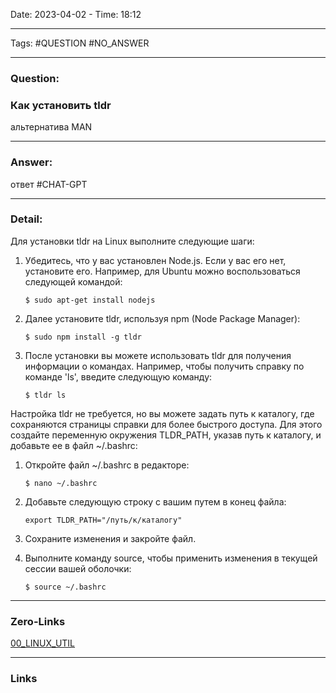 Date: 2023-04-02 - Time: 18:12
___
Tags: #QUESTION #NO_ANSWER
___
### Question:
### Как установить tldr 
альтернатива MAN
___
### Answer:
ответ #CHAT-GPT 
___
### Detail:
Для установки tldr на Linux выполните следующие шаги:

1. Убедитесь, что у вас установлен Node.js. Если у вас его нет, установите его. Например, для Ubuntu можно воспользоваться следующей командой:

   `$ sudo apt-get install nodejs`

2. Далее установите tldr, используя npm (Node Package Manager):

   `$ sudo npm install -g tldr`

3. После установки вы можете использовать tldr для получения информации о командах. Например, чтобы получить справку по команде 'ls', введите следующую команду:

   `$ tldr ls`

Настройка tldr не требуется, но вы можете задать путь к каталогу, где сохраняются страницы справки для более быстрого доступа. Для этого создайте переменную окружения TLDR_PATH, указав путь к каталогу, и добавьте ее в файл ~/.bashrc:

1. Откройте файл ~/.bashrc в редакторе:

   `$ nano ~/.bashrc`

2. Добавьте следующую строку с вашим путем в конец файла:

   `export TLDR_PATH="/путь/к/каталогу"`

3. Сохраните изменения и закройте файл.

4. Выполните команду source, чтобы применить изменения в текущей сессии вашей оболочки:

   `$ source ~/.bashrc`
___
### Zero-Links
[00_LINUX_UTIL](../__Z_CORE/00_LINUX_UTIL.md)
___
### Links
